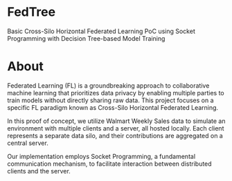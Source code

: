 # FedTree
Basic Cross-Silo Horizontal Federated Learning PoC using Socket Programming with Decision Tree-based Model Training

# About
Federated Learning (FL) is a groundbreaking approach to collaborative machine learning that prioritizes data privacy by enabling multiple parties to train models without directly sharing raw data. This project focuses on a specific FL paradigm known as Cross-Silo Horizontal Federated Learning.

In this proof of concept, we utilize Walmart Weekly Sales data to simulate an environment with multiple clients and a server, all hosted locally. Each client represents a separate data silo, and their contributions are aggregated on a central server.

Our implementation employs Socket Programming, a fundamental communication mechanism, to facilitate interaction between distributed clients and the server.
